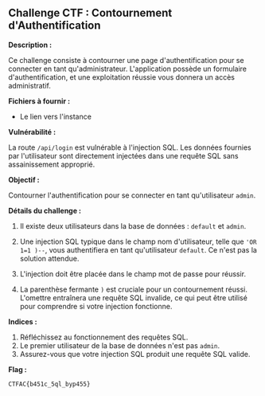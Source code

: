 ## Challenge CTF : Contournement d'Authentification

**Description :**

Ce challenge consiste à contourner une page d'authentification pour se connecter en tant qu'administrateur. L'application possède un formulaire d'authentification, et une exploitation réussie vous donnera un accès administratif.

**Fichiers à fournir :**
- Le lien vers l'instance

**Vulnérabilité :**

La route `/api/login` est vulnérable à l'injection SQL. Les données fournies par l'utilisateur sont directement injectées dans une requête SQL sans assainissement approprié.

**Objectif :**

Contourner l'authentification pour se connecter en tant qu'utilisateur `admin`.

**Détails du challenge :**

1.  Il existe deux utilisateurs dans la base de données : `default` et `admin`.

2.  Une injection SQL typique dans le champ nom d'utilisateur, telle que `'OR 1=1 )--`, vous authentifiera en tant qu'utilisateur `default`. Ce n'est pas la solution attendue.

3.  L'injection doit être placée dans le champ mot de passe pour réussir.

4.  La parenthèse fermante `)` est cruciale pour un contournement réussi. L'omettre entraînera une requête SQL invalide, ce qui peut être utilisé pour comprendre si votre injection fonctionne.

**Indices :**

1.  Réfléchissez au fonctionnement des requêtes SQL.
2.  Le premier utilisateur de la base de données n'est pas `admin`.
3.  Assurez-vous que votre injection SQL produit une requête SQL valide.

**Flag :**

`CTFAC{b451c_5ql_byp455}`